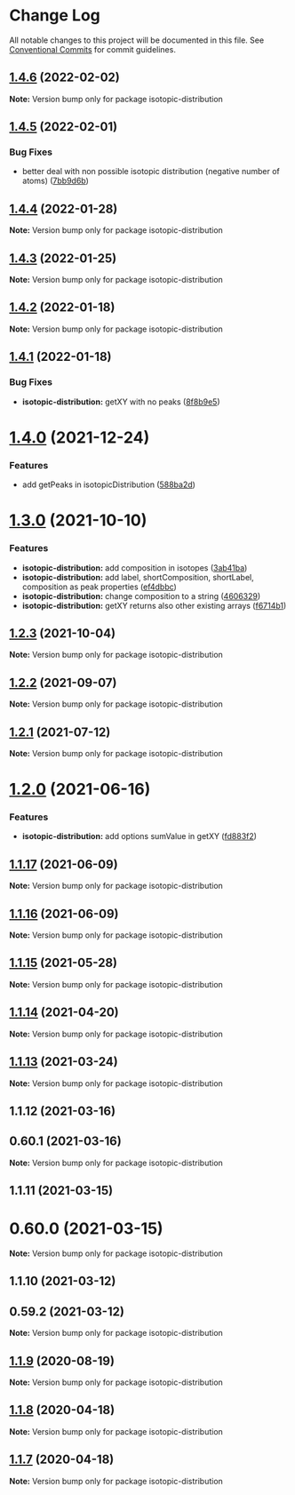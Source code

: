 # Change Log

All notable changes to this project will be documented in this file.
See [Conventional Commits](https://conventionalcommits.org) for commit guidelines.

## [1.4.6](https://github.com/cheminfo/mass-tools/compare/isotopic-distribution@1.4.5...isotopic-distribution@1.4.6) (2022-02-02)

**Note:** Version bump only for package isotopic-distribution





## [1.4.5](https://github.com/cheminfo/mass-tools/compare/isotopic-distribution@1.4.4...isotopic-distribution@1.4.5) (2022-02-01)


### Bug Fixes

* better deal with non possible isotopic distribution (negative number of atoms) ([7bb9d6b](https://github.com/cheminfo/mass-tools/commit/7bb9d6bc590e0ef5e8f106b232b884024a461bde))





## [1.4.4](https://github.com/cheminfo/mass-tools/compare/isotopic-distribution@1.4.3...isotopic-distribution@1.4.4) (2022-01-28)

**Note:** Version bump only for package isotopic-distribution





## [1.4.3](https://github.com/cheminfo/mass-tools/compare/isotopic-distribution@1.4.2...isotopic-distribution@1.4.3) (2022-01-25)

**Note:** Version bump only for package isotopic-distribution





## [1.4.2](https://github.com/cheminfo/mass-tools/compare/isotopic-distribution@1.4.1...isotopic-distribution@1.4.2) (2022-01-18)

**Note:** Version bump only for package isotopic-distribution





## [1.4.1](https://github.com/cheminfo/mass-tools/compare/isotopic-distribution@1.4.0...isotopic-distribution@1.4.1) (2022-01-18)


### Bug Fixes

* **isotopic-distribution:** getXY with no peaks ([8f8b9e5](https://github.com/cheminfo/mass-tools/commit/8f8b9e59378ce13c885088089ddfcd43eb8d7df6))





# [1.4.0](https://github.com/cheminfo/mass-tools/compare/isotopic-distribution@1.3.0...isotopic-distribution@1.4.0) (2021-12-24)


### Features

* add getPeaks in isotopicDistribution ([588ba2d](https://github.com/cheminfo/mass-tools/commit/588ba2d1f49d9ae9b25162ee4468b370a069ca0f))





# [1.3.0](https://github.com/cheminfo/mass-tools/compare/isotopic-distribution@1.2.3...isotopic-distribution@1.3.0) (2021-10-10)


### Features

* **isotopic-distribution:** add composition in isotopes ([3ab41ba](https://github.com/cheminfo/mass-tools/commit/3ab41baa11e9bdf8836cab3a5d404a817ee29807))
* **isotopic-distribution:** add label, shortComposition, shortLabel, composition as peak properties ([ef4dbbc](https://github.com/cheminfo/mass-tools/commit/ef4dbbcf74235ec9d15c154d1cc674684bac7bb3))
* **isotopic-distribution:** change composition to a string ([4606329](https://github.com/cheminfo/mass-tools/commit/460632960b3179573eeb828dd4ae66f6f1d0f176))
* **isotopic-distribution:** getXY returns also other existing arrays ([f6714b1](https://github.com/cheminfo/mass-tools/commit/f6714b1b8ec937fc8b1afe828e9ff72adb7346b3))





## [1.2.3](https://github.com/cheminfo/mass-tools/compare/isotopic-distribution@1.2.2...isotopic-distribution@1.2.3) (2021-10-04)

**Note:** Version bump only for package isotopic-distribution





## [1.2.2](https://github.com/cheminfo/mass-tools/compare/isotopic-distribution@1.2.1...isotopic-distribution@1.2.2) (2021-09-07)

**Note:** Version bump only for package isotopic-distribution





## [1.2.1](https://github.com/cheminfo/mass-tools/compare/isotopic-distribution@1.2.0...isotopic-distribution@1.2.1) (2021-07-12)

**Note:** Version bump only for package isotopic-distribution





# [1.2.0](https://github.com/cheminfo/mass-tools/compare/isotopic-distribution@1.1.17...isotopic-distribution@1.2.0) (2021-06-16)


### Features

* **isotopic-distribution:** add options sumValue in getXY ([fd883f2](https://github.com/cheminfo/mass-tools/commit/fd883f2d3d8d8a8bc7086bbe58c02ed8c749395e))





## [1.1.17](https://github.com/cheminfo/mass-tools/compare/isotopic-distribution@1.1.16...isotopic-distribution@1.1.17) (2021-06-09)

**Note:** Version bump only for package isotopic-distribution





## [1.1.16](https://github.com/cheminfo/mass-tools/compare/isotopic-distribution@1.1.15...isotopic-distribution@1.1.16) (2021-06-09)

**Note:** Version bump only for package isotopic-distribution





## [1.1.15](https://github.com/cheminfo/mass-tools/compare/isotopic-distribution@1.1.14...isotopic-distribution@1.1.15) (2021-05-28)

**Note:** Version bump only for package isotopic-distribution





## [1.1.14](https://github.com/cheminfo/mass-tools/compare/isotopic-distribution@1.1.13...isotopic-distribution@1.1.14) (2021-04-20)

**Note:** Version bump only for package isotopic-distribution





## [1.1.13](https://github.com/cheminfo/mass-tools/compare/isotopic-distribution@1.1.12...isotopic-distribution@1.1.13) (2021-03-24)

**Note:** Version bump only for package isotopic-distribution





## 1.1.12 (2021-03-16)



## 0.60.1 (2021-03-16)

**Note:** Version bump only for package isotopic-distribution





## 1.1.11 (2021-03-15)



# 0.60.0 (2021-03-15)

**Note:** Version bump only for package isotopic-distribution





## 1.1.10 (2021-03-12)



## 0.59.2 (2021-03-12)

**Note:** Version bump only for package isotopic-distribution





## [1.1.9](https://github.com/cheminfo/mass-tools/compare/isotopic-distribution@1.1.8...isotopic-distribution@1.1.9) (2020-08-19)

**Note:** Version bump only for package isotopic-distribution

## [1.1.8](https://github.com/cheminfo/mass-tools/compare/isotopic-distribution@1.1.7...isotopic-distribution@1.1.8) (2020-04-18)

**Note:** Version bump only for package isotopic-distribution

## [1.1.7](https://github.com/cheminfo/mass-tools/compare/isotopic-distribution@1.1.6...isotopic-distribution@1.1.7) (2020-04-18)

**Note:** Version bump only for package isotopic-distribution
